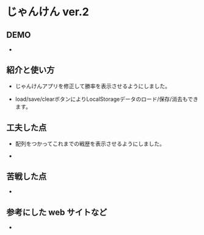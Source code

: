 # じゃんけん ver.2

## DEMO

  - 

## 紹介と使い方

  - じゃんけんアプリを修正して勝率を表示させるようにしました。

  - load/save/clearボタンによりLocalStorageデータのロード/保存/消去もできます。

## 工夫した点

  - 配列をつかってこれまでの戦歴を表示させるようにしました。

  - 

## 苦戦した点

  - 
  
   

## 参考にした web サイトなど

  -